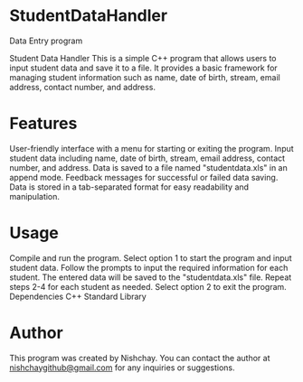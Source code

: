 # StudentDataHandler
Data Entry program

Student Data Handler
This is a simple C++ program that allows users to input student data and save it to a file. It provides a basic framework for managing student information such as name, date of birth, stream, email address, contact number, and address.

# Features
User-friendly interface with a menu for starting or exiting the program.
Input student data including name, date of birth, stream, email address, contact number, and address.
Data is saved to a file named "studentdata.xls" in an append mode.
Feedback messages for successful or failed data saving.
Data is stored in a tab-separated format for easy readability and manipulation.
# Usage
Compile and run the program.
Select option 1 to start the program and input student data.
Follow the prompts to input the required information for each student.
The entered data will be saved to the "studentdata.xls" file.
Repeat steps 2-4 for each student as needed.
Select option 2 to exit the program.
Dependencies
C++ Standard Library
# Author
This program was created by Nishchay. You can contact the author at nishchaygithub@gmail.com for any inquiries or suggestions.

